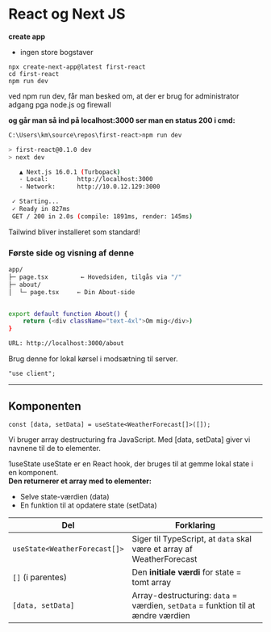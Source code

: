 # React og Next JS

**create app** 
- ingen store bogstaver

```
npx create-next-app@latest first-react
cd first-react
npm run dev
```

ved npm run dev, får man besked om, at der er brug for administrator adgang pga node.js og firewall

**og går man så ind på localhost:3000 ser man en status 200 i cmd:**

```bash
C:\Users\km\source\repos\first-react>npm run dev

> first-react@0.1.0 dev
> next dev

   ▲ Next.js 16.0.1 (Turbopack)
   - Local:        http://localhost:3000
   - Network:      http://10.0.12.129:3000

 ✓ Starting...
 ✓ Ready in 827ms
 GET / 200 in 2.0s (compile: 1891ms, render: 145ms)
```

Tailwind bliver installeret som standard!

### Første side og visning af denne
```bash
app/
├─ page.tsx         ← Hovedsiden, tilgås via "/"
├─ about/
│  └─ page.tsx     ← Din About-side


export default function About() {
    return (<div className="text-4xl">Om mig</div>)
}

URL: http://localhost:3000/about
```

Brug denne for lokal kørsel i modsætning til server.
```
"use client";
```

---

## Komponenten
```
const [data, setData] = useState<WeatherForecast[]>([]);

```
Vi bruger array destructuring fra JavaScript. Med [data, setData] giver vi navnene til de to elementer.


1️useState
useState er en React hook, der bruges til at gemme lokal state i en komponent.   
**Den returnerer et array med to elementer:**
- Selve state-værdien (data)
- En funktion til at opdatere state (setData)

| Del                           | Forklaring                                                                       |
| ----------------------------- | -------------------------------------------------------------------------------- |
| `useState<WeatherForecast[]>` | Siger til TypeScript, at `data` skal være et array af WeatherForecast            |
| `[]` (i parentes)             | Den **initiale værdi** for state = tomt array                                    |
| `[data, setData]`             | Array-destructuring: `data` = værdien, `setData` = funktion til at ændre værdien |

